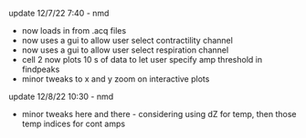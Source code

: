 update 12/7/22 7:40 - nmd
- now loads in from .acq files
- now uses a gui to allow user select contractility channel
- now uses a gui to allow user select respiration channel
- cell 2 now plots 10 s of data to let user specify amp threshold in findpeaks
- minor tweaks to x and y zoom on interactive plots

update 12/8/22 10:30 - nmd
- minor tweaks here and there - considering using dZ for temp, then those temp indices for cont amps


